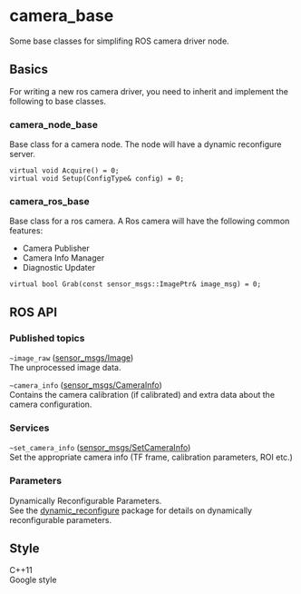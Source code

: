 # camera_base

Some base classes for simplifing ROS camera driver node.
## Basics

For writing a new ros camera driver, you need to inherit and implement the following to base classes.

### camera_node_base

Base class for a camera node. The node will have a dynamic reconfigure server.
```(c++)
virtual void Acquire() = 0;
virtual void Setup(ConfigType& config) = 0;
```

### camera_ros_base

Base class for a ros camera. A Ros camera will have the following common features:

* Camera Publisher
* Camera Info Manager
* Diagnostic Updater

```(c++)
virtual bool Grab(const sensor_msgs::ImagePtr& image_msg) = 0;
```

## ROS API 

### Published topics
`~image_raw` ([sensor_msgs/Image](http://docs.ros.org/api/sensor_msgs/html/msg/Image.html))    
    The unprocessed image data.

`~camera_info` ([sensor_msgs/CameraInfo](http://docs.ros.org/api/sensor_msgs/html/msg/CameraInfo.html))    
Contains the camera calibration (if calibrated) and extra data about the camera configuration.

### Services
`~set_camera_info` ([sensor_msgs/SetCameraInfo](http://docs.ros.org/api/sensor_msgs/html/msg/CameraInfo.html))  
Set the appropriate camera info (TF frame, calibration parameters, ROI etc.)

### Parameters

Dynamically Reconfigurable Parameters.  
See the [dynamic_reconfigure](http://wiki.ros.org/dynamic_reconfigure) package for details on dynamically reconfigurable parameters.
## Style
C++11  
Google style
